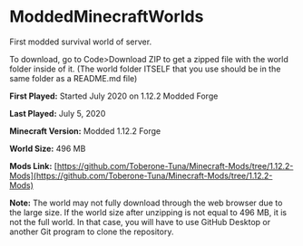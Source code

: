 # ModdedMinecraftWorlds

First modded survival world of server.

To download, go to Code>Download ZIP to get a zipped file with the world folder inside of it. (The world folder ITSELF that you use should be in the same folder as a README.md file)

**First Played:** Started July 2020 on 1.12.2 Modded Forge

**Last Played:** July 5, 2020

**Minecraft Version:** Modded 1.12.2 Forge

**World Size:** 496 MB

**Mods Link:** [https://github.com/Toberone-Tuna/Minecraft-Mods/tree/1.12.2-Mods](https://github.com/Toberone-Tuna/Minecraft-Mods/tree/1.12.2-Mods)

**Note:** The world may not fully download through the web browser due to the large size. If the world size after unzipping is not equal to 496 MB, it is not the full world. In that case, you will have to use GitHub Desktop or another Git program to clone the repository.
